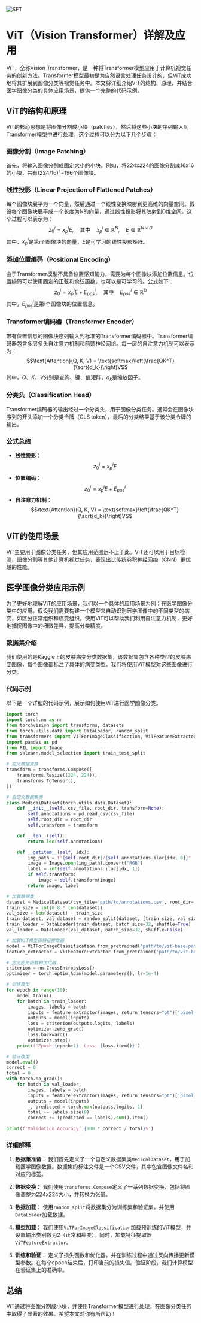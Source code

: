 ![SFT](BigModel/ViT/ViT.png)
# ViT（Vision Transformer）详解及应用

ViT，全称Vision Transformer，是一种将Transformer模型应用于计算机视觉任务的创新方法。Transformer模型最初是为自然语言处理任务设计的，但ViT成功地将其扩展到图像分类等视觉任务中。本文将详细介绍ViT的结构、原理，并结合医学图像分类的具体应用场景，提供一个完整的代码示例。

## ViT的结构和原理

ViT的核心思想是将图像分割成小块（patches），然后将这些小块的序列输入到Transformer模型中进行处理。这个过程可以分为以下几个步骤：

### 图像分割（Image Patching）

首先，将输入图像分割成固定大小的小块。例如，将224x224的图像分割成16x16的小块，共有(224/16)²=196个图像块。

### 线性投影（Linear Projection of Flattened Patches）

每个图像块展平为一个向量，然后通过一个线性变换映射到更高维的向量空间。假设每个图像块展平成一个长度为N的向量，通过线性投影将其映射到D维空间。这个过程可以表示为：
$$z_0^i = x_p^iE, \quad \text{其中} \quad x_p^i \in \mathbb{R}^{N}, \quad E \in \mathbb{R}^{N \times D}$$
其中，$x_p^i$是第i个图像块的向量，$E$是可学习的线性投影矩阵。

### 添加位置编码（Positional Encoding）

由于Transformer模型不具备位置感知能力，需要为每个图像块添加位置信息。位置编码可以使用固定的正弦和余弦函数，也可以是可学习的。公式如下：
$$z_0^i = x_p^iE + E_{pos}^i, \quad \text{其中} \quad E_{pos}^i \in \mathbb{R}^{D}$$
其中，$E_{pos}^i$是第i个图像块的位置信息。

### Transformer编码器（Transformer Encoder）

带有位置信息的图像块序列输入到标准的Transformer编码器中。Transformer编码器包含多层多头自注意力机制和前馈神经网络。每一层的自注意力机制可以表示为：
$$\text{Attention}(Q, K, V) = \text{softmax}\left(\frac{QK^T}{\sqrt{d_k}}\right)V$$
其中，$Q$、$K$、$V$分别是查询、键、值矩阵，$d_k$是缩放因子。

### 分类头（Classification Head）

Transformer编码器的输出经过一个分类头，用于图像分类任务。通常会在图像块序列的开头添加一个分类令牌（CLS token），最后的分类结果基于该分类令牌的输出。

### 公式总结

- **线性投影**：
$$z_0^i = x_p^iE$$
- **位置编码**：
$$z_0^i = x_p^iE + E_{pos}^i$$
- **自注意力机制**：
$$\text{Attention}(Q, K, V) = \text{softmax}\left(\frac{QK^T}{\sqrt{d_k}}\right)V$$

## ViT的使用场景

ViT主要用于图像分类任务，但其应用范围远不止于此。ViT还可以用于目标检测、图像分割等其他计算机视觉任务，表现出比传统卷积神经网络（CNN）更优越的性能。

## 医学图像分类应用示例

为了更好地理解ViT的应用场景，我们以一个具体的应用场景为例：在医学图像分类中的应用。假设我们需要构建一个模型来自动识别医学图像中的不同类型的病变，如区分正常组织和癌变组织。使用ViT可以帮助我们利用自注意力机制，更好地捕捉图像中的细微差异，提高分类精度。

### 数据集介绍

我们使用的是Kaggle上的皮肤病变分类数据集，该数据集包含各种类型的皮肤病变图像，每个图像都标注了具体的病变类型。我们将使用ViT模型对这些图像进行分类。

### 代码示例

以下是一个详细的代码示例，展示如何使用ViT进行医学图像分类。

```python
import torch
import torch.nn as nn
from torchvision import transforms, datasets
from torch.utils.data import DataLoader, random_split
from transformers import ViTForImageClassification, ViTFeatureExtractor
import pandas as pd
from PIL import Image
from sklearn.model_selection import train_test_split

# 定义数据变换
transform = transforms.Compose([
    transforms.Resize((224, 224)),
    transforms.ToTensor(),
])

# 自定义数据集类
class MedicalDataset(torch.utils.data.Dataset):
    def __init__(self, csv_file, root_dir, transform=None):
        self.annotations = pd.read_csv(csv_file)
        self.root_dir = root_dir
        self.transform = transform

    def __len__(self):
        return len(self.annotations)

    def __getitem__(self, idx):
        img_path = f"{self.root_dir}/{self.annotations.iloc[idx, 0]}"
        image = Image.open(img_path).convert("RGB")
        label = int(self.annotations.iloc[idx, 1])
        if self.transform:
            image = self.transform(image)
        return image, label

# 加载数据集
dataset = MedicalDataset(csv_file='path/to/annotations.csv', root_dir='path/to/images', transform=transform)
train_size = int(0.8 * len(dataset))
val_size = len(dataset) - train_size
train_dataset, val_dataset = random_split(dataset, [train_size, val_size])
train_loader = DataLoader(train_dataset, batch_size=32, shuffle=True)
val_loader = DataLoader(val_dataset, batch_size=32, shuffle=False)

# 加载ViT模型和特征提取器
model = ViTForImageClassification.from_pretrained('path/to/vit-base-patch16-224-in21k', num_labels=2)
feature_extractor = ViTFeatureExtractor.from_pretrained('path/to/vit-base-patch16-224-in21k')

# 定义损失函数和优化器
criterion = nn.CrossEntropyLoss()
optimizer = torch.optim.Adam(model.parameters(), lr=1e-4)

# 训练模型
for epoch in range(10):
    model.train()
    for batch in train_loader:
        images, labels = batch
        inputs = feature_extractor(images, return_tensors="pt")['pixel_values']
        outputs = model(inputs)
        loss = criterion(outputs.logits, labels)
        optimizer.zero_grad()
        loss.backward()
        optimizer.step()
    print(f'Epoch {epoch+1}, Loss: {loss.item()}')

# 验证模型
model.eval()
correct = 0
total = 0
with torch.no_grad():
    for batch in val_loader:
        images, labels = batch
        inputs = feature_extractor(images, return_tensors="pt")['pixel_values']
        outputs = model(inputs)
        _, predicted = torch.max(outputs.logits, 1)
        total += labels.size(0)
        correct += (predicted == labels).sum().item()

print(f'Validation Accuracy: {100 * correct / total}%')
```

### 详细解释

1. **数据集准备**：
   我们首先定义了一个自定义数据集类`MedicalDataset`，用于加载医学图像数据。数据集的标注文件是一个CSV文件，其中包含图像文件名和对应的标签。

2. **数据变换**：
   我们使用`transforms.Compose`定义了一系列数据变换，包括将图像调整为224x224大小，并转换为张量。

3. **数据加载**：
   使用`random_split`将数据集分为训练集和验证集，并使用`DataLoader`加载数据。

4. **模型加载**：
   我们使用`ViTForImageClassification`加载预训练的ViT模型，并设置输出类别数为2（正常和癌变）。同时，加载特征提取器`ViTFeatureExtractor`。

5. **训练和验证**：
   定义了损失函数和优化器，并在训练过程中通过反向传播更新模型参数。在每个epoch结束后，打印当前的损失值。验证阶段，我们计算模型在验证集上的准确率。

## 总结

ViT通过将图像分割成小块，并使用Transformer模型进行处理，在图像分类任务中取得了显著的效果。希望本文对你有所帮助！